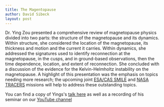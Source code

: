```yaml
---
title: The Magentopause
author: David Sibeck
layout: post
---
```


Dr. Ying Zou presented a comprehensive review of magnetopause physics divided into two parts: the structure of the magnetopause and its dynamics.  Within structure, she considered the location of the magnetopause, its thickness and motion and the current it carries.  Within dynamics, she addressed the signatures used to identify reconnection at the magnetopause, in the cusps, and in ground-based observations, then the time dependence, location, and extent of reconnection.  She concluded with a discussion of the evidence for the Kelvin-Helmholtz instability on the magnetopause.  A highlight of this presentation was the emphasis on topics needing more research; the upcoming joint [ESA/CAS SMILE][3] and [NASA TRACERS][4] missions will help to address these outstanding topics.

You can find a copy of Yings's [talk here][1] as well as a recording of his seminar on our [YouTube channel][2]


[1]:https://github.com/MSOLSS/MagSeminars/blob/master/presentations/Plaschke_msh.pdf
[2]:https://www.youtube.com/channel/UCNlOK9mCmI3V111EHQRCuEQ
[3]:https://www.cosmos.esa.int/web/smile/mission
[4]:https://www.nasa.gov/press-release/nasa-selects-missions-to-study-our-sun-its-effects-on-space-weather 
